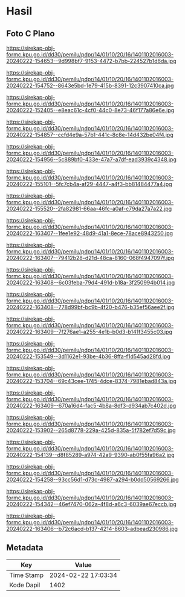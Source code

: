 # Hasil

## Foto C Plano

https://sirekap-obj-formc.kpu.go.id/dd30/pemilu/pdpr/14/01/10/20/16/1401102016003-20240222-154653--9d998bf7-9153-4472-b7bb-224527b1d6da.jpg

https://sirekap-obj-formc.kpu.go.id/dd30/pemilu/pdpr/14/01/10/20/16/1401102016003-20240222-154752--8643e5bd-1e79-415b-8391-12c3907410ca.jpg

https://sirekap-obj-formc.kpu.go.id/dd30/pemilu/pdpr/14/01/10/20/16/1401102016003-20240222-152405--e8eac61c-4cf0-44c0-8e73-46f177a86e6e.jpg

https://sirekap-obj-formc.kpu.go.id/dd30/pemilu/pdpr/14/01/10/20/16/1401102016003-20240222-154857--ccfd4e9a-57b1-441c-8c8e-14d432be04f4.jpg

https://sirekap-obj-formc.kpu.go.id/dd30/pemilu/pdpr/14/01/10/20/16/1401102016003-20240222-154956--5c889bf0-433e-47a7-a7df-ead3939c4348.jpg

https://sirekap-obj-formc.kpu.go.id/dd30/pemilu/pdpr/14/01/10/20/16/1401102016003-20240222-155101--5fc7cb4a-af29-4447-a4f3-bb81484477a4.jpg

https://sirekap-obj-formc.kpu.go.id/dd30/pemilu/pdpr/14/01/10/20/16/1401102016003-20240222-155520--2fa82981-66aa-46fc-a0af-c79da27a7a22.jpg

https://sirekap-obj-formc.kpu.go.id/dd30/pemilu/pdpr/14/01/10/20/16/1401102016003-20240222-163407--1fee1e92-48d9-41a1-8ece-78ace8943250.jpg

https://sirekap-obj-formc.kpu.go.id/dd30/pemilu/pdpr/14/01/10/20/16/1401102016003-20240222-163407--79412b28-d21d-48ca-8160-068f4947097f.jpg

https://sirekap-obj-formc.kpu.go.id/dd30/pemilu/pdpr/14/01/10/20/16/1401102016003-20240222-163408--6c03feba-79d4-491d-b18a-3f250994b014.jpg

https://sirekap-obj-formc.kpu.go.id/dd30/pemilu/pdpr/14/01/10/20/16/1401102016003-20240222-163408--778d99bf-bc9b-4f20-b476-b35ef56aee2f.jpg

https://sirekap-obj-formc.kpu.go.id/dd30/pemilu/pdpr/14/01/10/20/16/1401102016003-20240222-163409--7f276ae1-a255-4e1b-b0d3-b141f3455c03.jpg

https://sirekap-obj-formc.kpu.go.id/dd30/pemilu/pdpr/14/01/10/20/16/1401102016003-20240222-153549--3d1162e1-93be-4b36-8ffa-f1d545ad28fd.jpg

https://sirekap-obj-formc.kpu.go.id/dd30/pemilu/pdpr/14/01/10/20/16/1401102016003-20240222-153704--69c43cee-1745-4dce-8374-7981ebad843a.jpg

https://sirekap-obj-formc.kpu.go.id/dd30/pemilu/pdpr/14/01/10/20/16/1401102016003-20240222-163409--670a16d4-fac5-4b8a-8df3-d934ab7c402d.jpg

https://sirekap-obj-formc.kpu.go.id/dd30/pemilu/pdpr/14/01/10/20/16/1401102016003-20240222-153902--265d8778-229a-425d-835a-5f782ef7d59c.jpg

https://sirekap-obj-formc.kpu.go.id/dd30/pemilu/pdpr/14/01/10/20/16/1401102016003-20240222-154139--d8f85289-a974-42a9-9390-ab0f55fa96a2.jpg

https://sirekap-obj-formc.kpu.go.id/dd30/pemilu/pdpr/14/01/10/20/16/1401102016003-20240222-154258--93cc56d1-d73c-4987-a294-b0dd50569266.jpg

https://sirekap-obj-formc.kpu.go.id/dd30/pemilu/pdpr/14/01/10/20/16/1401102016003-20240222-154342--46ef7470-062a-4f8d-a6c3-6039ae67eccb.jpg

https://sirekap-obj-formc.kpu.go.id/dd30/pemilu/pdpr/14/01/10/20/16/1401102016003-20240222-163406--b72c6acd-b137-4214-8603-adbead230986.jpg


## Metadata

| Key        | Value               |
| ---------- | ------------------- |
| Time Stamp | 2024-02-22 17:03:34 |
| Kode Dapil | 1402                |



